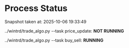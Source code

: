 # Process Status

Snapshot taken at: 2025-10-06 19:33:49

../wintrd/trade_algo.py --task price_update: **NOT RUNNING**

../wintrd/trade_algo.py --task buy_sell: **RUNNING**


